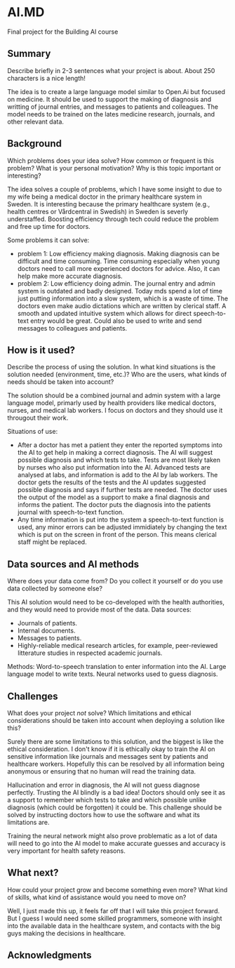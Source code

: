 # AI.MD
Final project for the Building AI course

## Summary
Describe briefly in 2-3 sentences what your project is about. About 250 characters is a nice length!


The idea is to create a large language model similar to Open.Ai but focused on medicine. It should be used to support the making of diagnosis and writting of journal entries, and messages to patients and colleagues. The model needs to be trained on the lates medicine research, journals, and other relevant data. 

## Background
Which problems does your idea solve? How common or frequent is this problem? What is your personal motivation? Why is this topic important or interesting?


The idea solves a couple of problems, which I have some insight to due to my wife being a medical doctor in the primary healthcare system in Sweden. It is interesting because the primary healthcare system (e.g., health centres or Vårdcentral in Swedish) in Sweden is severly understaffed. Boosting efficiency through tech could reduce the problem and free up time for doctors. 

Some problems it can solve:
* problem 1: Low efficiency making diagnosis. Making diagnosis can be difficult and time consuming. Time consuming especially when young doctors need to call more experienced doctors for advice. Also, it can help make more accurate diagnosis. 
* problem 2: Low efficiency doing admin. The journal entry and admin system is outdated and badly designed. Today mds spend a lot of time just putting information into a slow system, which is a waste of time. The doctors even make audio dictations which are written by clerical staff. A smooth and updated intuitive system which allows for direct speech-to-text entry would be great. Could also be used to write and send messages to colleagues and patients. 



## How is it used?
Describe the process of using the solution. In what kind situations is the solution needed (environment, time, etc.)? Who are the users, what kinds of needs should be taken into account?


The solution should be a combined journal and admin system with a large language model, primarly used by health providers like medical doctors, nurses, and medical lab workers. I focus on doctors and they should use it througout their work. 

Situations of use:
* After a doctor has met a patient they enter the reported symptoms into the AI to get help in making a correct diagnosis. The AI will suggest possible diagnosis and which tests to take. Tests are most likely taken by nurses who also put information into the AI. Advanced tests are analysed at labs, and information is add to the AI by lab workers. The doctor gets the results of the tests and the AI updates suggested possible diagnosis and says if further tests are needed. The doctor uses the output of the model as a support to make a final diagnosis and informs the patient. The doctor puts the diagnosis into the patients journal with speech-to-text function.
* Any time information is put into the system a speech-to-text function is used, any minor errors can be adjusted immidiately by changing the text which is put on the screen in front of the person. This means clerical staff might be replaced. 


## Data sources and AI methods
Where does your data come from? Do you collect it yourself or do you use data collected by someone else?


This AI solution would need to be co-developed with the health authorities, and they would need to provide most of the data. 
Data sources:
* Journals of patients. 
* Internal documents.
* Messages to patients.
* Highly-reliable medical research articles, for example, peer-reviewed litterature studies in respected academic journals. 

Methods:
Word-to-speech translation to enter information into the AI. 
Large language model to write texts.
Neural networks used to guess diagnosis.

## Challenges
What does your project _not_ solve? Which limitations and ethical considerations should be taken into account when deploying a solution like this?


Surely there are some limitations to this solution, and the biggest is like the ethical consideration. I don't know if it is ethically okay to train the AI on sensitive information like journals and messages sent by patients and healthcare workers. Hopefully this can be resolved by all information being anonymous or ensuring that no human will read the training data.

Hallucination and error in diagnosis, the AI will not guess diagnose perfectly. Trusting the AI blindly is a bad idea! Doctors should only see it as a support to remember which tests to take and which possible unlike diagnosis (which could be forgotten) it could be. This challenge should be solved by instructing doctors how to use the software and what its limitations are. 

Training the neural network might also prove problematic as a lot of data will need to go into the AI model to make accurate guesses and accuracy is very important for health safety reasons.

## What next?
How could your project grow and become something even more? What kind of skills, what kind of assistance would you need to move on? 


Well, I just made this up, it feels far off that I will take this project forward. But I guess I would need some skilled programmers, someone with insight into the available data in the healthcare system, and contacts with the big guys making the decisions in healthcare.

## Acknowledgments

